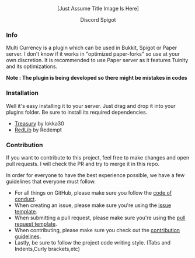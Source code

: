 <p align = "center"> [Just Assume Title Image Is Here]</p>
<p align = "center"> Discord    Spigot </p>

### Info
Multi Currency is a plugin which can be used in Bukkit, Spigot or Paper server. I don't know if
it works in "optimized paper-forks" so use at your own discretion. It is recommended to use Paper server as it
features Tuinity and its optimizations.

**Note : The plugin is being developed so there might be mistakes in codes**

### Installation
Well it's easy installing it to your server. Just drag and drop it into your plugins folder. Be sure to install its required
dependencies.
- [Treasury](https://www.spigotmc.org/resources/treasury.99531/) by lokka30
- [RedLib](https://www.spigotmc.org/resources/redlib.78713/) by Redempt
 
### Contribution
If you want to contribute to this project, feel free to make changes and open
pull requests. I will check the PR and try to merge it in this repo.


In order for everyone to have the best experience possible, we have a few guidelines that everyone must follow.

- For all things on GitHub, please make sure you follow the [code of conduct](https://github.com/DeathGOD7/MultiCurrency/blob/master/CODE_OF_CONDUCT.md).
- When creating an issue, please make sure you're using the [issue template](https://github.com/DeathGOD7/MultiCurrency/blob/master/ISSUE_TEMPLATE.md).
- When submitting a pull request, please make sure you're using the [pull request template](https://github.com/DeathGOD7/MultiCurrency/blob/master/PULL_REQUEST_TEMPLATE.md).
- When contributing, please make sure you check out the [contribution guidelines](https://github.com/DeathGOD7/MultiCurrency/blob/master/CONTRIBUTING.md).
- Lastly, be sure to follow the project code writing style. (Tabs and Indents,Curly brackets,etc)